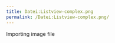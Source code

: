 ```yaml
---
title: Datei:Listview-complex.png
permalink: /Datei:Listview-complex.png/
---
```


Importing image file